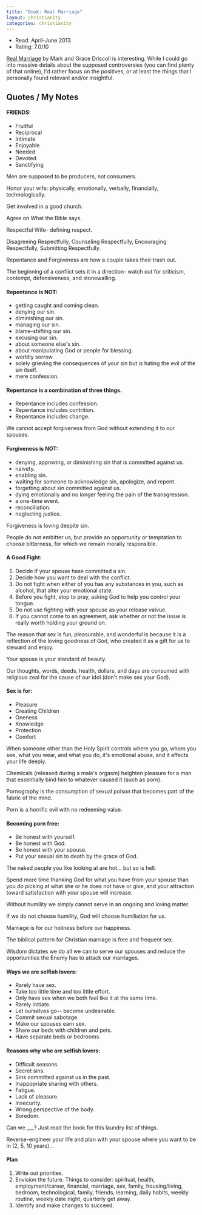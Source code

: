 ```yaml
---
title: "Book: Real Marriage"
layout: christianity
categories: christianity
---
```


* Read: April-June 2013
* Rating: 7.0/10

[Real Marriage](http://www.amazon.com/dp/1400205387?tag=parker08-20) by Mark and Grace Driscoll is interesting. While I could go into massive details about the supposed controversies (you can find plenty of that online), I'd rather focus on the positives, or at least the things that I personally found relevant and/or insightful.

## Quotes / My Notes

#### FRIENDS:

* Fruitful
* Reciprocal
* Intimate
* Enjoyable
* Needed
* Devoted
* Sanctifying

Men are supposed to be producers, not consumers.

Honor your wife: physically, emotionally, verbally, financially, technologically.

Get involved in a good church.

Agree on What the Bible says.

Respectful Wife- defining respect.

Disagreeing Respectfully, Counseling Respectfully, Encouraging Respectfully, Submitting Respectfully.

Repentance and Forgiveness are how a couple takes their trash out.

The beginning of a conflict sets it in a direction- watch out for criticism, contempt, defensiveness, and stonewalling.

#### Repentance is NOT:
* getting caught and coming clean.
* denying our sin.
* diminishing our sin.
* managing our sin.
* blame-shifting our sin.
* excusing our sin.
* about someone else's sin.
* about manipulating God or people for blessing.
* worldly sorrow.
* solely grieving the consequences of your sin but is hating the evil of the sin itself.
* mere confession.

#### Repentance is a combination of three things.
* Repentance includes confession.
* Repentance includes contrition.
* Repentance includes change.

We cannot accept forgiveness from God without extending it to our spouses.

#### Forgiveness is NOT:
* denying, approving, or diminishing sin that is committed against us.
* naivety.
* enabling sin.
* waiting for someone to acknowledge sin, apologize, and repent.
* forgetting about sin committed against us.
* dying emotionally and no longer feeling the pain of the transgression.
* a one-time event.
* reconciliation.
* neglecting justice.

Forgiveness is loving despite sin.

People do not embitter us, but provide an opportunity or temptation to choose bitterness, for which we remain morally responsible.

#### A Good Fight:
1. Decide if your spouse hase committed a sin.
2. Decide how you want to deal with the conflict.
3. Do not fight when either of you has any substances in you, such as alcohol, that alter your emotional state.
4. Before you fight, stop to pray, asking God to help you control your tongue.
5. Do not use fighting with your spouse as your release valvue.
6. If you cannot come to an agreement, ask whether or not the issue is really worth holding your ground on.

The reason that sex is fun, pleasurable, and wonderful is because it is a reflection of the loving goodness of God, who created it as a gift for us to steward and enjoy.

Your spouse is your standard of beauty.

Our thoughts, words, deeds, health, dollars, and days are consumed with religious zeal for the cause of our idol (don't make sex your God).

#### Sex is for:
* Pleasure
* Creating Children
* Oneness
* Knowledge
* Protection
* Comfort

When someone other than the Holy Spirit controls where you go, whom you see, what you wear, and what you do, it's emotional abuse, and it affects your life deeply.

Chemicals (released during a male's orgasm) heighten pleasure for a man that essentially bind him to whatever caused it (such as porn).

Pornography is the consumption of sexual poison that becomes part of the fabric of the mind.

Porn is a horrific evil with no redeeming value.

#### Becoming porn free:
* Be honest with yourself.
* Be honest with God.
* Be honest with your spouse.
* Put your sexual sin to death by the grace of God.

The naked people you like looking at are hot... but so is hell.

Spend more time thanking God for what you have from your spouse than you do picking at what she or he does not have or give, and your attraction toward satisfaction with your spouse will increase.

Without humility we simply cannot serve in an ongoing and loving matter.

If we do not choose humility, God will choose humiliation for us.

Marriage is for our holiness before our happiness.

The biblical pattern for Christian marriage is free and frequent sex.

Wisdom dictates we do all we can to serve our spouses and reduce the opportunities the Enemy has to attack our marriages.

#### Ways we are selfish lovers:
* Rarely have sex.
* Take too little time and too little effort.
* Only have sex when we both feel like it at the same time.
* Rarely initiate.
* Let ourselves go-- become undesirable.
* Commit sexual sabotage.
* Make our spouses earn sex.
* Share our beds with children and pets.
* Have separate beds or bedrooms.

#### Reasons why whe are selfish lovers:
* Difficult seasons.
* Secret sins.
* Sins committed against us in the past.
* Inappopriate sharing with others.
* Fatigue.
* Lack of pleasure.
* Insecurity.
* Wrong perspective of the body.
* Boredom.

Can we ___? Just read the book for this laundry list of things.

Reverse-engineer your life and plan with your spouse where you want to be in (2, 5, 10 years)...

#### Plan
1. Write out priorities.
2. Envision the future. Things to consider: spiritual, health, employment/career, financial, marriage, sex, family, housing/living, bedroom, technological, family, friends, learning, daily habits, weekly routine, weekly date night, quarterly get away.
3. Identify and make changes to succeed.
